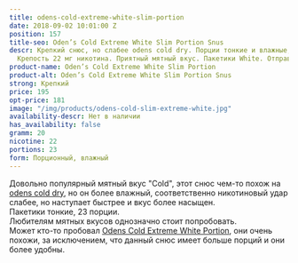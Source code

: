 ```yaml
---
title: odens-cold-extreme-white-slim-portion
date: 2018-09-02 10:01:00 Z
position: 157
title-seo: Oden’s Cold Extreme White Slim Portion Snus
descr: Крепкий снюс, но слабее odens cold dry. Порции тонкие и влажные, 23 порции.
  Крепость 22 мг никотина. Приятный мятный вкус. Пакетики White. Отправляем по Украине.
product-name: Oden’s Cold Extreme White Slim Portion
product-alt: Oden’s Cold Extreme White Slim Portion Snus
strong: Крепкий
price: 195
opt-price: 181
image: "/img/products/odens-cold-slim-extreme-white.jpg"
availability-descr: Нет в наличии
has_availability: false
gramm: 20
nicotine: 22
portions: 23
form: Порционный, влажный
---
```


Довольно популярный мятный вкус "Cold", этот снюс чем-то похож на [odens cold dry](/odens-cold-dry), но он более влажный, соответственно никотиновый удар слабее, но наступает быстрее и вкус более насыщен.<br>
Пакетики тонкие, 23 порции.<br>
Любителям мятных вкусов однозначно стоит попробовать.<br>
Может кто-то пробовал [Odens Cold Extreme White Portion](/odens-white), они очень похожи, за исключением, что данный снюс имеет больше порций и они более удобны.